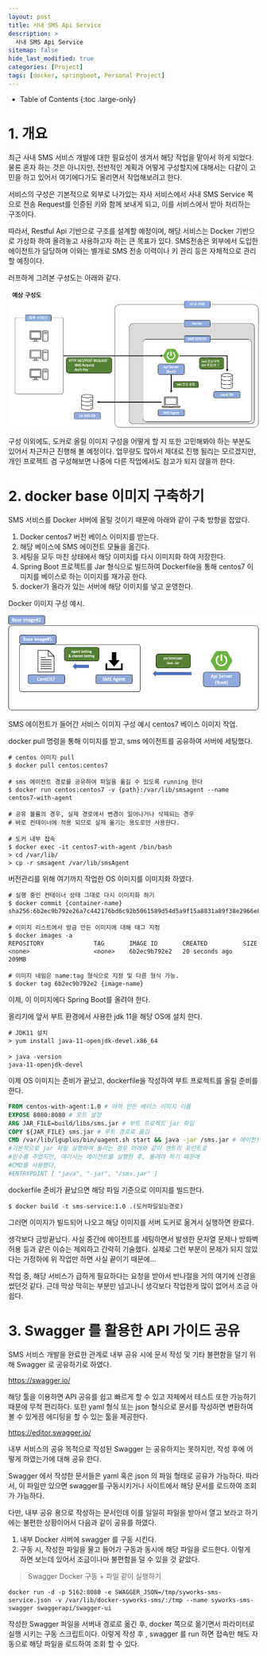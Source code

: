 ```yaml
---
layout: post
title: 사내 SMS Api Service
description: >
  사내 SMS Api Service
sitemap: false
hide_last_modified: true
categories: [Project]
tags: [docker, springboot, Personal Project]
---
```


- Table of Contents
{:toc .large-only}

# 1. 개요

최근 사내 SMS 서비스 개발에 대한 필요성이 생겨서 해당 작업을 맡아서 하게 되었다. 물론 혼자 하는 것은 아니지만, 전반적인 계획과 어떻게 구성할지에 대해서는 다같이 고민을 하고 있어서 여기에다가도 올리면서 작업해보려고 한다.

서비스의 구성은 기본적으로 외부로 나가있는 자사 서비스에서 사내 SMS Service 쪽으로 전송 Request를 인증된 키와 함께 보내게 되고, 이를 서비스에서 받아 처리하는 구조이다.

따라서, Restful Api 기반으로 구조를 설계할 예정이며, 해당 서비스는 Docker 기반으로 가상화 하여 올려놓고 사용하고자 하는 큰 목표가 있다. SMS전송은 외부에서 도입한 에이전트가 담당하며 이와는 별개로 SMS 전송 이력이나 키 관리 등은 자체적으로 관리할 예정이다.

러프하게 그려본 구성도는 아래와 같다.

![2-1](/assets/img/Project/2-1.png)

구성 이외에도, 도커로 올릴 이미지 구성을 어떻게 할 지 또한 고민해봐야 하는 부분도 있어서 차근차근 진행해 볼 예정이다. 업무량도 많아서 제대로 진행 될리는 모르겠지만, 개인 프로젝트 겸 구성해보면 나중에 다른 작업에서도 참고가 되지 않을까 한다.

# 2. docker base 이미지 구축하기

SMS 서비스를 Docker 서버에 올릴 것이기 때문에 아래와 같이 구축 방향을 잡았다.

1. Docker centos7 버전 베이스 이미지를 받는다.
2. 해당 베이스에 SMS 에이전트 모듈을 옮긴다.
3. 세팅을 모두 마친 상태에서 해당 이미지를 다시 이미지화 하여 저장한다.
4. Spring Boot 프로젝트를 Jar 형식으로 빌드하여 Dockerfile을 통해 centos7 이미지를 베이스로 하는 이미지를 재가공 한다.
5. docker가 올라가 있는 서버에 해당 이미지를 넣고 운영한다.

Docker 이미지 구성 예시.

![2-2](/assets/img/Project/2-2.png)

SMS 에이전트가 들어간 서비스 이미지 구성 예시
centos7 베이스 이미지 작업.

docker pull 명령을 통해 이미지를 받고, sms 에이전트를 공유하여 서버에 세팅했다.

```
# centos 이미지 pull
$ docker pull centos:centos7

# sms 에이전트 경로를 공유하여 파일을 옮길 수 있도록 running 한다
$ docker run centos:centos7 -v {path}:/var/lib/smsagent --name centos7-with-agent

# 공유 볼륨의 경우, 실제 경로에서 변경이 일어나거나 삭제되는 경우
# 바로 컨테이너에 적용 되므로 실제 옮기는 용도로만 사용한다.

# 도커 내부 접속
$ docker exec -it centos7-with-agent /bin/bash
> cd /var/lib/
> cp -r smsagent /var/lib/smsAgent
```

버전관리를 위해 여기까지 작업한 OS 이미지를 이미지화 하였다.

```
# 실행 중인 컨테이너 상태 그대로 다시 이미지화 하기
$ docker commit {container-name}
sha256:6b2ec9b792e26a7c442176bd6c92b5061589d54d5a9f15a8831a89f38e2966e8

# 이미지 리스트에서 방금 만든 이미지에 대해 태그 지정
$ docker images -a
REPOSITORY              TAG       IMAGE ID       CREATED          SIZE
<none>                  <none>    6b2ec9b792e2   20 seconds ago   209MB

# 이미지 네임은 name:tag 형식으로 지정 및 다른 형식 가능.
$ docker tag 6b2ec9b792e2 {image-name}
```

이제, 이 이미지에다 Spring Boot를 올려야 한다.

올리기에 앞서 부트 환경에서 사용한 jdk 11을 해당 OS에 설치 한다.

```
# JDK11 설치
> yum install java-11-openjdk-devel.x86_64

> java -version
java-11-openjdk-devel
```

이제 OS 이미지는 준비가 끝났고, dockerfile을 작성하여 부트 프로젝트를 올릴 준비를 한다.

```dockerfile
FROM centos-with-agent:1.0 # 아까 만든 베이스 이미지 이름
EXPOSE 8080:8080 # 포트 설정
ARG JAR_FILE=build/libs/sms.jar # 부트 프로젝트 jar 파일
COPY ${JAR_FILE} sms.jar # 루트 경로로 옮김
CMD /var/lib/lguplus/bin/uagent.sh start && java -jar /sms.jar # 에이전트 실행 및 프로젝트 실행
#기본적으로 jar 파일 실행하여 돌리는 경우 아래와 같이 엔트리 포인트로
#인수를 주었지만, 여기서는 에이전트를 실행한 후, 돌려야 하기 때문에
#CMD를 사용했다.
#ENTRYPOINT [ "java", "-jar", "/sms.jar" ]
```

dockerfile 준비가 끝났으면 해당 파일 기준으로 이미지를 빌드한다.

```
$ docker build -t sms-service:1.0 .(도커파일있는경로)
```

그러면 이미지가 빌드되어 나오고 해당 이미지를 서버 도커로 옮겨서 실행하면 완료다.

생각보다 금방끝났다. 사실 중간에 에이전트를 세팅하면서 발생한 문자열 문제나 방화벽 허용 등과 같은 이슈는 제외하고 간략히 기술했다. 실제로 그런 부분이 문제가 되지 않았다는 가정하에 위 작업만 하면 사실 끝이기 때문에...

작업 중, 해당 서비스가 급하게 필요하다는 요청을 받아서 반나절을 거의 여기에 신경을 썼던것 같다. 근데 막상 막히는 부분만 넘고나니 생각보다 작업한게 많이 없어서 조금 아쉽다.

# 3. Swagger 를 활용한 API 가이드 공유

SMS 서비스 개발을 완료한 관계로 내부 공유 시에 문서 작성 및 기타 불편함을 덜기 위해 Swagger 로 공유하기로 하였다.

https://swagger.io/

해당 툴을 이용하면 API 공유를 쉽고 빠르게 할 수 있고 자체에서 테스트 또한 가능하기 때문에 무척 편리하다. 또한 yaml 형식 또는 json 형식으로 문서를 작성하면 변환하여 볼 수 있게끔 에디팅을 할 수 있는 툴을 제공한다.

https://editor.swagger.io/

내부 서비스의 공유 목적으로 작성된 Swagger 는 공유하지는 못하지만, 작성 후에 어떻게 하였는가에 대해 공유 한다.

Swagger 에서 작성한 문서들은 yaml 혹은 json 의 파일 형태로 공유가 가능하다. 따라서, 이 파일만 있으면 swagger를 구동시키거나 사이트에서 해당 문서를 로드하여 조회가 가능하다.

다만, 내부 공유 용으로 작성하는 문서인데 이를 일일히 파일을 받아서 열고 보라고 하기에는 불편한 상황이어서 다음과 같이 공유를 하였다.

1. 내부 Docker 서버에 swagger 를 구동 시킨다.
2. 구동 시, 작성한 파일을 물고 들어가 구동과 동시에 해당 파일을 로드한다.
   이렇게 하면 보는데 있어서 조금이나마 불편함을 덜 수 있을 것 같았다.

> Swagger Docker 구동 + 파일 같이 실행하기

```
docker run -d -p 5162:8080 -e SWAGGER_JSON=/tmp/syworks-sms-service.json -v /var/lib/docker-syworks-sms/:/tmp --name syworks-sms-swagger swaggerapi/swagger-ui
```

작성한 Swagger 파일을 서버내 경로로 옮긴 후, docker 쪽으로 옮기면서 파라미터로 실행 시키는 구동 스크립트이다.
이렇게 작성 후 , swagger 를 run 하면 접속만 해도 자동으로 해당 파일을 로드하여 조회 할 수 있다.
